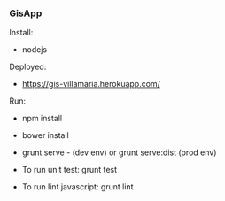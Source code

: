 ### GisApp

Install:
* nodejs

Deployed:
* https://gis-villamaria.herokuapp.com/

Run:
* npm install
* bower install
* grunt serve - (dev env) or grunt serve:dist (prod env)

* To run unit test: grunt test
* To run lint javascript: grunt lint
